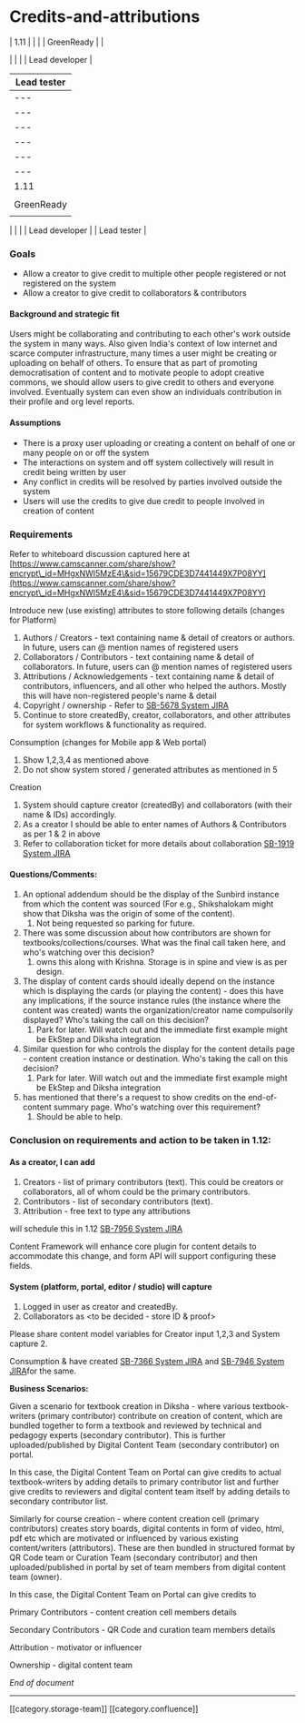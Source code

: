# Credits-and-attributions

\| 1.11 | | | | GreenReady | |

\| | | | Lead developer |

| Lead tester |
| ----------- |
| ---         |
| ---         |
| ---         |
| ---         |
| ---         |
| ---         |
| 1.11        |
|             |
| GreenReady  |
|             |

\| | | | Lead developer | | Lead tester |

### Goals

* Allow a creator to give credit to multiple other people registered or not registered on the system
* Allow a creator to give credit to collaborators & contributors

#### Background and strategic fit

Users might be collaborating and contributing to each other's work outside the system in many ways. Also given India's context of low internet and scarce computer infrastructure, many times a user might be creating or uploading on behalf of others. To ensure that as part of promoting democratisation of content and to motivate people to adopt creative commons, we should allow users to give credit to others and everyone involved. Eventually system can even show an individuals contribution in their profile and org level reports.

#### Assumptions

* There is a proxy user uploading or creating a content on behalf of one or many people on or off the system
* The interactions on system and off system collectively will result in credit being written by user
* Any conflict in credits will be resolved by parties involved outside the system
* Users will use the credits to give due credit to people involved in creation of content

### Requirements

Refer to whiteboard discussion captured here at [https://www.camscanner.com/share/show?encrypt\_id=MHgxNWI5MzE4\&sid=15679CDE3D7441449X7P08YY](https://www.camscanner.com/share/show?encrypt\_id=MHgxNWI5MzE4\&sid=15679CDE3D7441449X7P08YY)

Introduce new (use existing) attributes to store following details (changes for Platform)

1. Authors / Creators - text containing name & detail of creators or authors. In future, users can @ mention names of registered users
2. Collaborators / Contributors - text containing name & detail of collaborators. In future, users can @ mention names of registered users
3. Attributions / Acknowledgements - text containing name & detail of contributors, influencers, and all other who helped the authors. Mostly this will have non-registered people's name & detail
4. Copyright / ownership - Refer to [SB-5678 System JIRA](https://browse/SB-5678)
5. Continue to store createdBy, creator, collaborators, and other attributes for system workflows & functionality as required.&#x20;

Consumption (changes for Mobile app & Web portal)

1. Show 1,2,3,4 as mentioned above
2. Do not show system stored / generated attributes as mentioned in 5

Creation

1. System should capture creator (createdBy) and collaborators (with their name & IDs) accordingly.
2. As a creator I should be able to enter names of Authors & Contributors as per 1 & 2 in above
3. Refer to collaboration ticket for more details about collaboration [SB-1919 System JIRA](https://browse/SB-1919)

#### Questions/Comments:

1. An optional addendum should be the display of the Sunbird instance from which the content was sourced (For e.g., Shikshalokam might show that Diksha was the origin of some of the content).
   1. Not being requested so parking for future.
2. There was some discussion about how contributors are shown for textbooks/collections/courses. What was the final call taken here, and who's watching over this decision?
   1. owns this along with Krishna. Storage is in spine and view is as per design.
3. The display of content cards should ideally depend on the instance which is displaying the cards (or playing the content) - does this have any implications, if the source instance rules (the instance where the content was created) wants the organization/creator name compulsorily displayed? Who's taking the call on this decision?
   1. Park for later.  Will watch out and the immediate first example might be EkStep and Diksha integration
4. Similar question for who controls the display for the content details page - content creation instance or destination. Who's taking the call on this decision?
   1. Park for later.  Will watch out and the immediate first example might be EkStep and Diksha integration
5. has mentioned that there's a request to show credits on the end-of-content summary page. Who's watching over this requirement?
   1. Should be able to help.

### Conclusion on requirements and action to be taken in 1.12:

#### As a creator, I can add

1. Creators - list of primary contributors (text). This could be creators or collaborators, all of whom could be the primary contributors.
2. Contributors - list of secondary contributors (text).&#x20;
3. Attribution - free text to type any attributions

will schedule this in 1.12  [SB-7956 System JIRA](https://browse/SB-7956)

Content Framework will enhance core plugin for content details to accommodate this change, and form API will support configuring these fields.

#### System (platform, portal, editor / studio) will capture

1. Logged in user as creator and createdBy.
2. Collaborators as \<to be decided - store ID & proof>&#x20;

Please share content model variables for Creator input 1,2,3 and System capture 2.

Consumption &  have created [SB-7366 System JIRA](https://browse/SB-7366)  and [SB-7946 System JIRA](https://browse/SB-7946)for the same.

**Business Scenarios:**

Given a scenario for textbook creation in Diksha - where various textbook-writers (primary contributor) contribute on creation of content, which are bundled together to form a textbook and reviewed by technical and pedagogy experts (secondary contributor). This is further uploaded/published by Digital Content Team (secondary contributor) on portal.

In this case, the Digital Content Team on Portal can give credits to actual textbook-writers by adding details to primary contributor list and further give credits to reviewers and digital content team itself by adding details to secondary contributor list.

Similarly for course creation -  where content creation cell (primary contributors) creates story boards, digital contents in form of video, html, pdf etc which are motivated or influenced by various existing content/writers (attributors). These are then bundled in structured format by QR Code team or Curation Team (secondary contributor) and then uploaded/published in portal by set of team members from digital content team (owner).

In this case, the Digital Content Team on Portal can give credits to

Primary Contributors - content creation cell members details

Secondary Contributors - QR Code and curation team members details

Attribution - motivator or influencer

Ownership - digital content team

_End of document_

***

\[\[category.storage-team]] \[\[category.confluence]]
